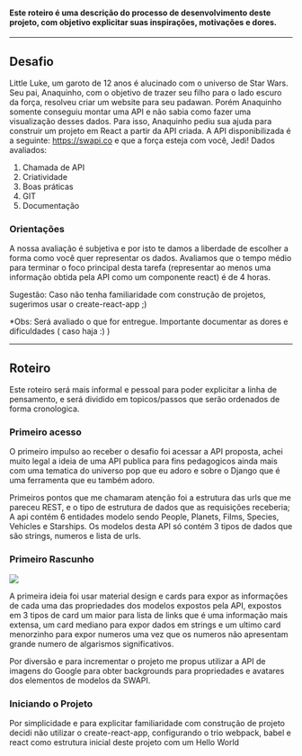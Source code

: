 #### Este roteiro é uma descrição do processo de desenvolvimento deste projeto, com objetivo explicitar suas inspirações, motivações e dores.



------



## Desafio

Little Luke, um garoto de 12 anos é alucinado com o universo de Star Wars. Seu pai,
Anaquinho, com o objetivo de trazer seu filho para o lado escuro da força, resolveu criar
um website para seu padawan. Porém Anaquinho somente conseguiu montar uma API
e não sabia como fazer uma visualização desses dados. Para isso, Anaquinho pediu sua
ajuda para construir um projeto em React a partir da API criada. A API disponibilizada é
a seguinte: https://swapi.co e que a força esteja com você, Jedi!
Dados avaliados:

1. Chamada de API
2. Criatividade
3. Boas práticas
4. GIT
5. Documentação

### Orientações

A nossa avaliação é subjetiva e por isto te damos a liberdade de escolher a forma como
você quer representar os dados. Avaliamos que o tempo médio para terminar o foco
principal desta tarefa (representar ao menos uma informação obtida pela API como um
componente react) é de 4 horas.

Sugestão: Caso não tenha familiaridade com construção de projetos, sugerimos usar o
create-react-app ;)

*Obs: Será avaliado o que for entregue. Importante documentar as dores e dificuldades
( caso haja :) )



------



## Roteiro

Este roteiro será mais informal e pessoal para poder explicitar a linha de pensamento, e será dividido em topicos/passos que serão ordenados de forma cronologica.



### Primeiro acesso

O primeiro impulso ao receber o desafio foi acessar a API proposta, achei muito legal a ideia de uma API publica para fins pedagogicos ainda mais com uma tematica do universo pop que eu adoro e sobre o Django que é uma ferramenta que eu também adoro.

Primeiros pontos que me chamaram atenção foi a estrutura das urls que me pareceu REST,  e o tipo de estrutura de dados que as requisições receberia; A api contém 6 entidades modelo sendo People, Planets, Films, Species, Vehicles e Starships. Os modelos desta API só contém 3 tipos de dados que são strings, numeros e lista de urls.

### Primeiro Rascunho

![](https://i.imgur.com/3lIQDMI.jpg)

A primeira ideia foi usar material design e cards para expor as informações de cada uma das propriedades dos modelos expostos pela API, expostos em 3 tipos de card um maior para lista de links que é uma informação mais extensa, um card mediano para expor dados em strings e um ultimo card menorzinho para expor numeros uma vez que os numeros não apresentam grande numero de algarismos significativos. 

Por diversão e para incrementar o projeto me propus utilizar a API de imagens do Google para obter backgrounds para propriedades e avatares dos elementos de modelos da SWAPI. 

### Iniciando o Projeto

Por simplicidade e para explicitar familiaridade com construção de projeto decidi não utilizar o create-react-app, configurando o trio webpack, babel e react como estrutura inicial deste projeto com um Hello World    